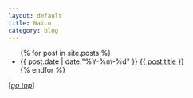 ```yaml
---
layout: default
title: Naico
category: blog
---
```



<section class="inner">
  <ul class="posts">
    {% for post in site.posts %}
	  <li class="listing-item">
		<time datetime="{{ post.date | date:"%Y-%m-%d" }}">{{ post.date | date:"%Y-%m-%d" }}</time>
		<a href="{{ site.url }}{{ post.url }}" title="{{ post.title }}">{{ post.title }}</a>
	  </li>
    {% endfor %}
  </ul>
  <p>[<a href="#top" target="_self"><i>go top</i></a>]</p>
</section>

